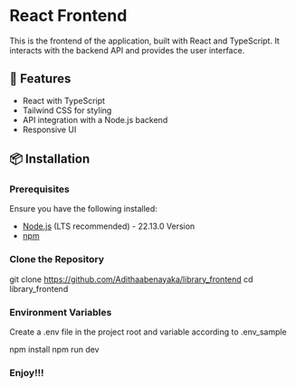 # React Frontend

This is the frontend of the application, built with React and TypeScript. It interacts with the backend API and provides the user interface.

## 🚀 Features

- React with TypeScript
- Tailwind CSS for styling
- API integration with a Node.js backend
- Responsive UI

## 📦 Installation

### Prerequisites

Ensure you have the following installed:

- [Node.js](https://nodejs.org/) (LTS recommended) - 22.13.0 Version
- [npm](https://www.npmjs.com/)

### Clone the Repository


git clone https://github.com/Adithaabenayaka/library_frontend
cd library_frontend

### Environment Variables
Create a .env file in the project root and variable according to .env_sample

npm install
npm run dev 

### Enjoy!!!
###